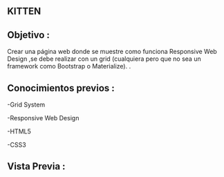 KITTEN
-------

Objetivo :
----
Crear una página web donde se muestre como funciona Responsive Web Design ,se debe realizar con un grid (cualquiera pero que no sea un framework como Bootstrap o Materialize). .

Conocimientos previos :
----
-Grid System

-Responsive Web Design

-HTML5

-CSS3


Vista Previa :
----
![]()
![]()
![]()
